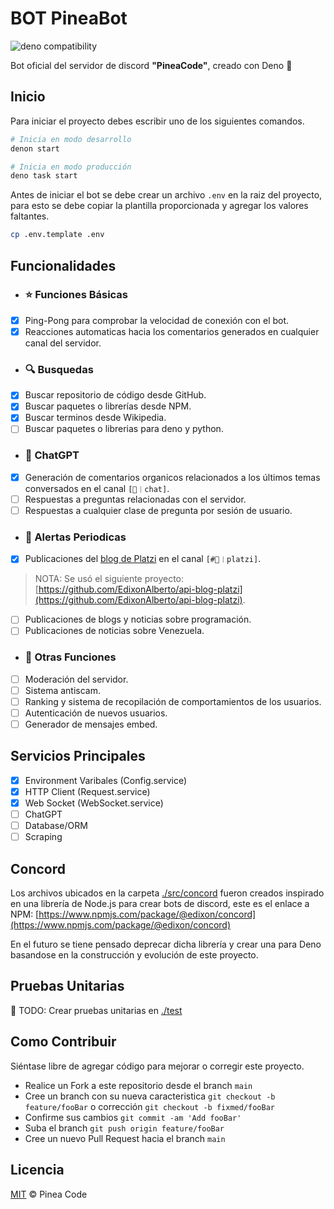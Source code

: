 # BOT PineaBot

![deno compatibility](https://shield.deno.dev/deno/1.31)

Bot oficial del servidor de discord **"PineaCode"**, creado con Deno 🦕

## Inicio

Para iniciar el proyecto debes escribir uno de los siguientes comandos.
```sh
# Inicia en modo desarrollo
denon start

# Inicia en modo producción
deno task start
```

Antes de iniciar el bot se debe crear un archivo `.env` en la raiz del proyecto, para esto se debe copiar la plantilla proporcionada y agregar los valores faltantes.
```sh
cp .env.template .env
```

## Funcionalidades
- ### ⭐ Funciones Básicas
- [x] Ping-Pong para comprobar la velocidad de conexión con el bot.
- [x] Reacciones automaticas hacia los comentarios generados en cualquier canal del servidor.

- ### 🔍 Busquedas
- [x] Buscar repositorio de código desde GitHub.
- [x] Buscar paquetes o librerías desde NPM.
- [x] Buscar terminos desde Wikipedia.
- [ ] Buscar paquetes o librerias para deno y python.

- ### 🤖 ChatGPT
- [x] Generación de comentarios organicos relacionados a los últimos temas conversados en el canal `[💬︱chat]`.
- [ ] Respuestas a preguntas relacionadas con el servidor.
- [ ] Respuestas a cualquier clase de pregunta por sesión de usuario.

- ### 🔔 Alertas Periodicas
- [x] Publicaciones del [blog de Platzi](https://platzi.com/blog/) en el canal `[#🔔︱platzi]`.
> NOTA: Se usó el siguiente proyecto: [https://github.com/EdixonAlberto/api-blog-platzi](https://github.com/EdixonAlberto/api-blog-platzi).
- [ ] Publicaciones de blogs y noticias sobre programación.
- [ ] Publicaciones de noticias sobre Venezuela.

- ### 🎁 Otras Funciones
- [ ] Moderación del servidor.
- [ ] Sistema antiscam.
- [ ] Ranking y sistema de recopilación de comportamientos de los usuarios.
- [ ] Autenticación de nuevos usuarios.
- [ ] Generador de mensajes embed.

## Servicios Principales

- [x] Environment Varibales (Config.service)
- [x] HTTP Client (Request.service)
- [x] Web Socket (WebSocket.service)
- [ ] ChatGPT
- [ ] Database/ORM
- [ ] Scraping

## Concord

Los archivos ubicados en la carpeta [./src/concord](./src/concord/) fueron creados inspirado en una librería de Node.js
para crear bots de discord, este es el enlace a NPM: [https://www.npmjs.com/package/@edixon/concord](https://www.npmjs.com/package/@edixon/concord)

En el futuro se tiene pensado deprecar dicha librería y crear una para Deno basandose en la construcción y evolución de este proyecto.

## Pruebas Unitarias

🥺 TODO: Crear pruebas unitarias en [./test](./test/)

## Como Contribuir
Siéntase libre de agregar código para mejorar o corregir este proyecto.

- Realice un Fork a este repositorio desde el branch `main`
- Cree un branch con su nueva caracteristica `git checkout -b feature/fooBar` o corrección `git checkout -b fixmed/fooBar`
- Confirme sus cambios `git commit -am 'Add fooBar'`
- Suba el branch `git push origin feature/fooBar`
- Cree un nuevo Pull Request hacia el branch `main`

## Licencia

[MIT](https://github.com/PineaCode/bot-pineabot/blob/main/LICENSE) &copy; Pinea Code
